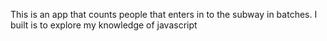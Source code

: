 This is an app that counts people that enters in to the subway in batches.
I built is to explore my knowledge of javascript
